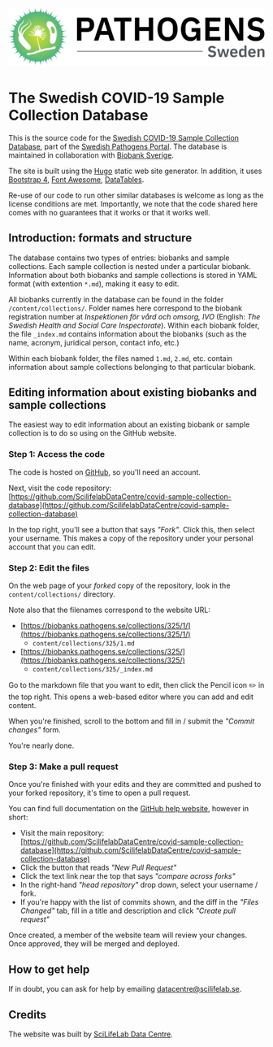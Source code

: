# ![The Swedish Pathogens Portal](static/img/swe_pathogens_logo.png)

# The Swedish COVID-19 Sample Collection Database

This is the source code for the [Swedish COVID-19 Sample Collection Database](https://biobanks.pathogens.se), part of the [Swedish Pathogens Portal](https://pathogens.se). The database is maintained in collaboration with [Biobank Sverige](https://biobanksverige.se/).

The site is built using the [Hugo](https://gohugo.io/) static web site generator.
In addition, it uses [Bootstrap 4](https://getbootstrap.com/), [Font Awesome](https://fontawesome.com), [DataTables](https://datatables.net/).

Re-use of our code to run other similar databases is welcome as long as the license conditions are met. Importantly, we note that the code shared here comes with no guarantees that it works or that it works well.

## Introduction: formats and structure

The database contains two types of entries: biobanks and sample collections. Each sample collection is nested under a particular biobank. Information about both biobanks and sample collections is stored in YAML format (with extention `*.md`), making it easy to edit.

All biobanks currently in the database can be found in the folder `/content/collections/`. Folder names here correspond to the biobank registration number at *Inspektionen för vård och omsorg, IVO* (English: *The Swedish Health and Social Care Inspectorate*). Within each biobank folder, the file `_index.md` contains information about the biobanks (such as the name, acronym, juridical person, contact info, etc.)

Within each biobank folder, the files named `1.md`, `2.md`, etc. contain information about sample collections belonging to that particular biobank.

## Editing information about existing biobanks and sample collections

The easiest way to edit information about an existing biobank or sample collection is to do so using on the GitHub website.

### Step 1: Access the code

The code is hosted on [GitHub](http://github.com/), so you'll need an account.

Next, visit the code repository: [https://github.com/ScilifelabDataCentre/covid-sample-collection-database](https://github.com/ScilifelabDataCentre/covid-sample-collection-database)

In the top right, you'll see a button that says _"Fork"_. Click this, then select your username. This makes a copy of the repository under your personal account that you can edit.

### Step 2: Edit the files

On the web page of your _forked_ copy of the repository, look in the `content/collections/` directory.

Note also that the filenames correspond to the website URL:

- [https://biobanks.pathogens.se/collections/325/1/](https://biobanks.pathogens.se/collections/325/1/)
    - `content/collections/325/1.md`
- [https://biobanks.pathogens.se/collections/325/](https://biobanks.pathogens.se/collections/325/)
    - `content/collections/325/_index.md`

Go to the markdown file that you want to edit, then click the Pencil icon :pencil2: in the top right.
This opens a web-based editor where you can add and edit content.

When you're finished, scroll to the bottom and fill in / submit the _"Commit changes"_ form.

You're nearly done.

### Step 3: Make a pull request

Once you're finished with your edits and they are committed and pushed to your forked repository, it's time to open a pull request.

You can find full documentation on the [GitHub help website](https://help.github.com/en/github/collaborating-with-issues-and-pull-requests/about-pull-requests), however in short:

- Visit the main repository: [https://github.com/ScilifelabDataCentre/covid-sample-collection-database](https://github.com/ScilifelabDataCentre/covid-sample-collection-database)
- Click the button that reads _"New Pull Request"_
- Click the text link near the top that says _"compare across forks"_
- In the right-hand _"head repository"_ drop down, select your username / fork.
- If you're happy with the list of commits shown, and the diff in the _"Files Changed"_ tab, fill in a title and description and click _"Create pull request"_

Once created, a member of the website team will review your changes.
Once approved, they will be merged and deployed.

## How to get help

If in doubt, you can ask for help by emailing [datacentre@scilifelab.se](mailto:datacentre@scilifelab.se).

## Credits

The website was built by [SciLifeLab Data Centre](https://www.scilifelab.se/data/).
